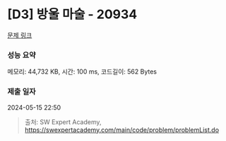 # [D3] 방울 마술 - 20934 

[문제 링크](https://swexpertacademy.com/main/code/problem/problemDetail.do?contestProbId=AY9QTGqqcckDFAVF) 

### 성능 요약

메모리: 44,732 KB, 시간: 100 ms, 코드길이: 562 Bytes

### 제출 일자

2024-05-15 22:50



> 출처: SW Expert Academy, https://swexpertacademy.com/main/code/problem/problemList.do